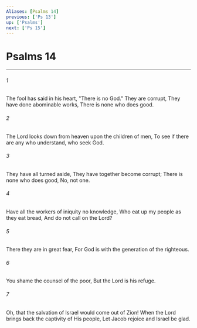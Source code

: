 ```yaml
---
Aliases: [Psalms 14]
previous: ['Ps 13']
up: ['Psalms']
next: ['Ps 15']
---
```

# Psalms 14

***


###### 1 
The fool has said in his heart, "There is no God." They are corrupt, They have done abominable works, There is none who does good. 

###### 2 
The Lord looks down from heaven upon the children of men, To see if there are any who understand, who seek God. 

###### 3 
They have all turned aside, They have together become corrupt; There is none who does good, No, not one. 

###### 4 
Have all the workers of iniquity no knowledge, Who eat up my people as they eat bread, And do not call on the Lord? 

###### 5 
There they are in great fear, For God is with the generation of the righteous. 

###### 6 
You shame the counsel of the poor, But the Lord is his refuge. 

###### 7 
Oh, that the salvation of Israel would come out of Zion! When the Lord brings back the captivity of His people, Let Jacob rejoice and Israel be glad.
